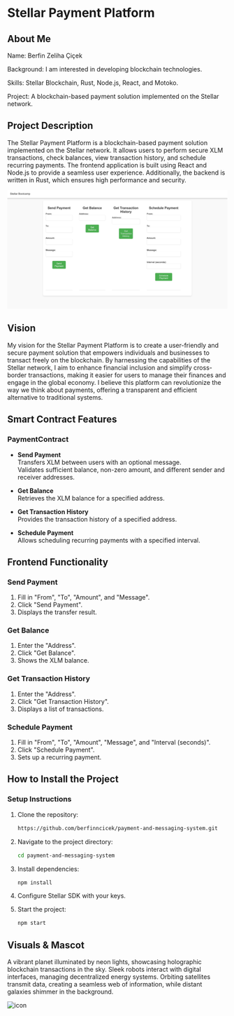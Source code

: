 
# Stellar Payment Platform

## About Me
Name: Berfin Zeliha Çiçek

Background: I am interested in developing blockchain technologies.

Skills: Stellar Blockchain, Rust, Node.js, React, and Motoko.

Project: A blockchain-based payment solution implemented on the Stellar network.

## Project Description

The Stellar Payment Platform is a blockchain-based payment solution implemented on the Stellar network. It allows users to perform secure XLM transactions, check balances, view transaction history, and schedule recurring payments. The frontend application is built using React and Node.js to provide a seamless user experience. Additionally, the backend is written in Rust, which ensures high performance and security.

![Frontend Screenshot](app_image.jpg) <!-- Update with your image path -->

## Vision
My vision for the Stellar Payment Platform is to create a user-friendly and secure payment solution that empowers individuals and businesses to transact freely on the blockchain. By harnessing the capabilities of the Stellar network, I aim to enhance financial inclusion and simplify cross-border transactions, making it easier for users to manage their finances and engage in the global economy. I believe this platform can revolutionize the way we think about payments, offering a transparent and efficient alternative to traditional systems.

## Smart Contract Features

### PaymentContract

- **Send Payment**  
  Transfers XLM between users with an optional message.  
  Validates sufficient balance, non-zero amount, and different sender and receiver addresses.

- **Get Balance**  
  Retrieves the XLM balance for a specified address.

- **Get Transaction History**  
  Provides the transaction history of a specified address.

- **Schedule Payment**  
  Allows scheduling recurring payments with a specified interval.

## Frontend Functionality

### Send Payment

1. Fill in "From", "To", "Amount", and "Message".
2. Click "Send Payment".
3. Displays the transfer result.

### Get Balance

1. Enter the "Address".
2. Click "Get Balance".
3. Shows the XLM balance.

### Get Transaction History

1. Enter the "Address".
2. Click "Get Transaction History".
3. Displays a list of transactions.

### Schedule Payment

1. Fill in "From", "To", "Amount", "Message", and "Interval (seconds)".
2. Click "Schedule Payment".
3. Sets up a recurring payment.

## How to Install the Project
###  Setup Instructions

1. Clone the repository:
   ```bash
   https://github.com/berfinncicek/payment-and-messaging-system.git

2. Navigate to the project directory:
   ```bash
   cd payment-and-messaging-system

3. Install dependencies:
   ```bash
   npm install

4. Configure Stellar SDK with your keys.

5. Start the project:
   ```bash
   npm start

##  Visuals & Mascot

A vibrant planet illuminated by neon lights, showcasing holographic blockchain transactions in the sky. Sleek robots interact with digital interfaces, managing decentralized energy systems. Orbiting satellites transmit data, creating a seamless web of information, while distant galaxies shimmer in the background.

![icon](icon.jpeg)
   
